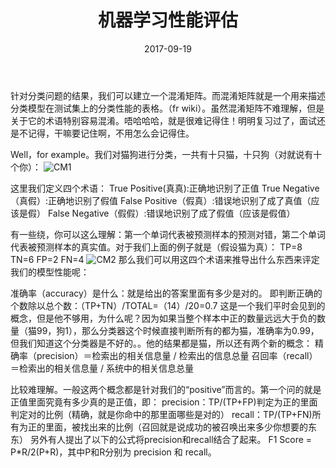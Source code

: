﻿---
layout: post
title:  "机器学习性能评估"
date:   2017-09-19 
tags: 机器学习
---

针对分类问题的结果，我们可以建立一个混淆矩阵。而混淆矩阵就是一个用来描述分类模型在测试集上的分类性能的表格。（fr wiki）。虽然混淆矩阵不难理解，但是关于它的术语特别容易混淆。唔哈哈哈，就是很难记得住！明明复习过了，面试还是不记得，干嘛要记住啊，不用怎么会记得住。

Well，for example。我们对猫狗进行分类，一共有十只猫，十只狗（对就说有十个你）：
![CM1][1]

这里我们定义四个术语：
True Positive(真真):正确地识别了正值
True Negative（真假）:正确地识别了假值
False Positive（假真）:错误地识别了成了真值（应该是假）
False Negative（假假）:错误地识别了成了假值（应该是假值）

有一些绕，你可以这么理解：第一个单词代表被预测样本的预测对错，第二个单词代表被预测样本的真实值。对于我们上面的例子就是（假设猫为真）：
TP=8
TN=6
FP=2
FN=4
![CM2][2]
那么我们可以用这四个术语来推导出什么东西来评定我们的模型性能呢：

准确率（accuracy）是什么：就是给出的答案里面有多少是对的。
即判断正确的个数除以总个数：（TP+TN）/TOTAL=（14）/20=0.7
这是一个我们平时会见到的概念，但是他不够用，为什么呢？因为如果当整个样本中正的数量远远大于负的数量（猫99，狗1），那么分类器这个时候直接判断所有的都为猫，准确率为0.99，但我们知道这个分类器是不好的。。他的结果都是猫，所以还有两个新的概念：
精确率（precision）＝检索出的相关信息量 / 检索出的信息总量
召回率（recall）＝检索出的相关信息量 / 系统中的相关信息总量

比较难理解。一般这两个概念都是针对我们的“positive”而言的。第一个问的就是正值里面究竟有多少真的是正值，即：
precision：TP/(TP+FP)判定为正的里面判定对的比例（精确，就是你命中的那里面哪些是对的）
recall：TP/(TP+FN)所有为正的里面，被找出来的比例（召回就是说成功的被召唤出来多少你想要的东东）
另外有人提出了以下的公式将precision和recall结合了起来。
F1 Score = P*R/2(P+R)，其中P和R分别为 precision 和 recall。

  [1]: https://raw.githubusercontent.com/DukeEnglish/DukeEnglish.github.io/master/Pic-blog/CM1.png
  [2]: https://raw.githubusercontent.com/DukeEnglish/DukeEnglish.github.io/master/Pic-blog/cm2.png